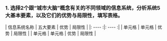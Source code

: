 ### 1.	选择2个跟“城市大脑”概念有关的不同领域的信息系统，分析系统5大基本要素，以及它们的优势与局限性，填写表格。
|  信息系统名称   | 五大要素  |   优势  |   局限性  |
|:  ----  :|: ----  :|
| 单元格  | 单元格 |   优势  |   局限性  |
| 单元格  | 单元格 |   优势  |   局限性  |

